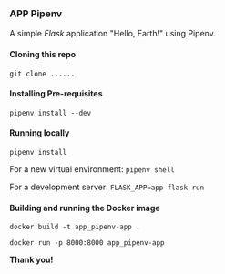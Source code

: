 ### APP Pipenv

A simple *Flask* application "Hello, Earth!" using Pipenv.

#### Cloning this repo
 
 `git clone ......`
 
#### Installing Pre-requisites

`pipenv install --dev`
 
#### Running locally

`pipenv install` 

For a new virtual environment: `pipenv shell`

For a development server: `FLASK_APP=app flask run`

#### Building and running the Docker image

`docker build -t app_pipenv-app .`

`docker run -p 8000:8000 app_pipenv-app`


**Thank you!**
